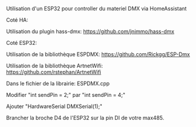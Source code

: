 Utilisation d'un ESP32 pour controller du materiel DMX via HomeAssistant

Coté HA:

Utilisation du plugin hass-dmx: https://github.com/jnimmo/hass-dmx

Coté ESP32:

Utilisation de la bibliothèque ESPDMX: https://github.com/Rickgg/ESP-Dmx

Utilisation de la bibliothèque ArtnetWifi: https://github.com/rstephan/ArtnetWifi

Dans le fichier de la librairie: ESPDMX.cpp

Modifier "int sendPin = 2;" par "int sendPin = 4;" 

Ajouter "HardwareSerial DMXSerial(1);"

Brancher la broche D4 de l'ESP32 sur la pin DI de votre max485.
